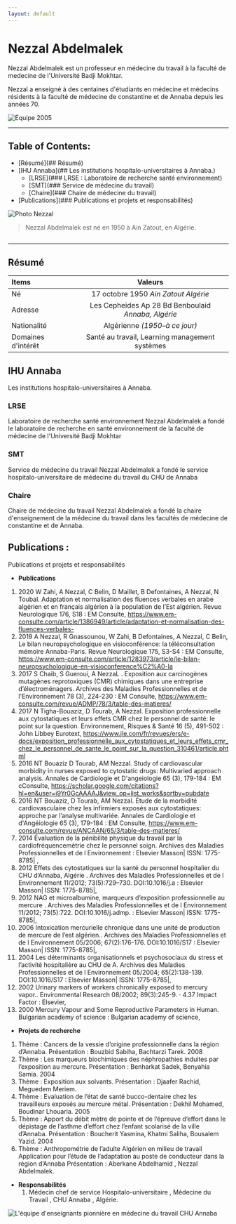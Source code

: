 ```yaml
---
layout: default
---
```



# Nezzal Abdelmalek

Nezzal Abdelmalek est un professeur en médecine du travail à la faculté de medecine de l'Université Badji Mokhtar.  

Nezzal a enseigné à des centaines d'étudiants en médecine et médecins résidents à la faculté de médecine de constantine et de Annaba depuis les années 70.

![Équipe 2005](/Users/mac/Documents/M/Malik/Image/PhotoequipeservicemedecinedutravailCHUAnnaba.jpg "Équipe du service 2005")


 
---


## Table of Contents:
- [Résumé](## Résumé)
- [IHU Annaba](## Les institutions hospitalo-universitaires à Annaba.)
  - [LRSE](### LRSE : Laboratoire de recherche santé environnement)
  - [SMT](### Service de médecine du travail)
  - [Chaire](### Chaire de médecine du travail)  
- [Publications](### Publications et projets et responsabilités) 

![Photo Nezzal](/Users/mac/Documents/M/Malik/Image/NezzalAbdelmalekservice.jpg "Nezzal Abdelmalek")
> Nezzal Abdelmalek est né en 1950 à Ain Zatout, en Algérie.

```

```
---

## Résumé 

| Items            | Valeurs  |  
|:----------------|:---:|   
| Né            | 17 octobre 1950 _Ain Zatout Algérie_  |  
| Adresse           | Les Cepheides Ap 28 Bd Benboulaid _Annaba, Algérie_  |   
|Nationalité   | Algérienne _(1950–à ce jour)_ |   
| Domaines d'intérêt      | Santé au travail,  Learning management systèmes  |     
   

## IHU Annaba
Les institutions hospitalo-universitaires à Annaba.

### LRSE 
Laboratoire de recherche santé environnement
Nezzal Abdelmalek a fondé le laboratoire de recherche en santé environnement de la faculté de médecine de l'Université Badji Mokhtar
 
### SMT
Service de médecine du travail
Nezzal Abdelmalek a fondé le service hospitalo-universitaire de médecine du travail du CHU de Annaba

### Chaire
Chaire de médecine du travail 
Nezzal Abdelmalek a fondé la chaire d'enseignement de la médecine du travail dans les facultés de médecine de constantine et de Annaba.


## Publications :
 Publications et projets et responsabilités

- **Publications**
1. 2020 W Zahi, A Nezzal, C Belin, D Maillet, B Defontaines, A Nezzal, N Toubal. Adaptation et normalisation des fluences verbales en arabe algérien et en français algérien à la population de l’Est algérien. Revue Neurologique 176, S18 : EM Consulte, https://www.em-consulte.com/article/1386949/article/adaptation-et-normalisation-des-fluences-verbales- 
1. 2019 A Nezzal, R Gnassounou, W Zahi, B Defontaines, A Nezzal, C Belin, Le bilan neuropsychologique en visioconférence: la téléconsultation mémoire Annaba-Paris. Revue Neurologique 175, S3-S4 : EM Consulte, https://www.em-consulte.com/article/1283973/article/le-bilan-neuropsychologique-en-visioconference%C2%A0-la
1. 2017 S Chaib, S Gueroui, A NezzaL . Exposition aux carcinogènes mutagènes reprotoxiques (CMR) chimiques dans une entreprise d’électroménagers. Archives des Maladies Professionnelles et de l'Environnement 78 (3), 224-230 : EM Consulte, https://www.em-consulte.com/revue/ADMP/78/3/table-des-matieres/
1. 2017 N Tigha-Bouaziz, D Tourab, A Nezzal.  Exposition professionnelle aux cytostatiques et leurs effets CMR chez le personnel de santé: le point sur la question. Environnement, Risques & Santé 16 (5), 491-502 : John Libbey Eurotext, https://www.jle.com/fr/revues/ers/e-docs/exposition_professionnelle_aux_cytostatiques_et_leurs_effets_cmr_chez_le_personnel_de_sante_le_point_sur_la_question_310461/article.phtml
1. 2016 NT Bouaziz D Tourab, AM Nezzal. Study of cardiovascular morbidity in nurses exposed to cytostatic drugs: Multivaried approach analysis. Annales de Cardiologie et D'angeiologie 65 (3), 179-184 : EM cConsulte, https://scholar.google.com/citations?hl=en&user=i9Yr0GcAAAAJ&view_op=list_works&sortby=pubdate
1. 2016 NT Bouaziz, D Tourab, AM Nezzal. Étude de la morbidité cardiovasculaire chez les infirmiers exposés aux cytostatiques: approche par l’analyse multivariée. Annales de Cardiologie et d'Angéiologie 65 (3), 179-184 : EM Consulte, https://www.em-consulte.com/revue/ANCAAN/65/3/table-des-matieres/
1. 2014 Évaluation de la pénibilité physique du travail par la cardiofréquencemètrie chez le personnel soign. Archives des Maladies Professionnelles et de l Environnement : Elsevier Masson| ISSN: 1775-8785| ,
1. 2012 Effets des cytostatiques sur la santé du personnel hospitalier du CHU d’Annaba, Algérie . Archives des Maladies Professionnelles et de l Environnement 11/2012; 73(5):729–730. DOI:10.1016/j.a : Elsevier Masson| ISSN: 1775-8785|,
1. 2012 NAG et microalbumine, marqueurs d’exposition professionnelle au mercure . Archives des Maladies Professionnelles et de l Environnement 11/2012; 73(5):722. DOI:10.1016/j.admp. : Elsevier Masson| ISSN: 1775-8785|,
1. 2006 Intoxication mercurielle chronique dans une unité de production de mercure de l’est algérien.. Archives des Maladies Professionnelles et de l Environnement 05/2006; 67(2):176-176. DOI:10.1016/S17 : Elsevier Masson| ISSN: 1775-8785|,
1. 2004 Les déterminants organisationnels et psychosociaux du stress et l’activité hospitalière au CHU de A. Archives des Maladies Professionnelles et de l Environnement 05/2004; 65(2):138-139. DOI:10.1016/S17 : Elsevier Masson| ISSN: 1775-8785|,
1. 2002 Urinary markers of workers chronically exposed to mercury vapor.. Environmental Research 08/2002; 89(3):245-9. · 4.37 Impact Factor : Elsevier,
1. 2000 Mercury Vapour and Some Reproductive Parameters in Human. Bulgarian academy of science : Bulgarian academy of science,
   
- **Projets de recherche**
1. Thème : Cancers de la vessie d’origine professionnelle dans la région d’Annaba. Présentation : Bouzbid Sabiha, Bachtarzi Tarek. 2008
1. Thème : Les marqueurs biochimiques des néphropathies induites par l’exposition au mercure. Présentation : Benharkat Sadek, Benyahia Samia. 2004
1. Thème : Exposition aux solvants. Présentation : Djaafer Rachid, Meguedem Meriem.
1. Thème : Evaluation de l’état de santé bucco-dentaire chez les travailleurs exposés au mercure métal. Présentation : Dekhil Mohamed, Boudinar Lhouaria. 2005
1. Thème : Apport du débit mètre de pointe et de l’épreuve d’effort dans le dépistage de l’asthme d’effort chez l’enfant scolarisé de la ville d’Annaba. Présentation : Boucherit Yasmina, Khatmi Saliha, Bousalem Yazid. 2004
1. Thème : Anthropométrie de l’adulte Algérien en milieu de travail Application pour l’étude de l’adaptation au poste de conducteur dans la région d’Annaba Présentation : Aberkane Abdelhamid , Nezzal Abdelmalek.
- **Responsabilités**
  1. Médecin chef de service Hospitalo-universitaire , Médecine du Travail , CHU Annaba , Algérie.

    
![L'équipe d'enseignants pionnière en médecine du travail _CHU Annaba_](/Users/mac/Documents/M/Malik/Image/PionniersNezzalTourabGueroui65ans.jpg "L'équipe d'enseignants pionnière en médecine du travail _CHU Annaba_")




